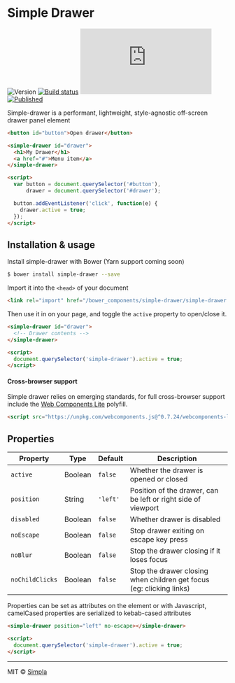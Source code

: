 # Simple Drawer
![Version][bower-badge] [![Build status][travis-badge]][travis-url] ![Size][size-badge] [![Published][webcomponents-badge]][webcomponents-url]

Simple-drawer is a performant, lightweight, style-agnostic off-screen drawer panel element

<!---
```
<custom-element-demo>
  <template>
    <script src="../webcomponentsjs/webcomponents-lite.js"></script>
    <link rel="import" href="simple-drawer.html">
    <style>
      body {
        font-family: sans-serif;
        color: #303c46
      }

      simple-drawer {
        padding: 20px 45px;
        font-family: sans-serif;
      }

      simple-drawer h1 {
        font-size: 24px;
        font-weight: 400;
        border-bottom: 1px solid lightGrey;
        padding-bottom: 10px;
      }

      simple-drawer a {
        display: inline-block;
        text-decoration: none;
        text-align: left;
        margin: 10px 0;
        color: deepskyblue;
      }
    </style>
    <next-code-block></next-code-block>
  </template>
</custom-element-demo>
```
-->
```html
<button id="button">Open drawer</button>

<simple-drawer id="drawer">
  <h1>My Drawer</h1>
  <a href="#">Menu item</a>
</simple-drawer>

<script>
  var button = document.querySelector('#button'),
      drawer = document.querySelector('#drawer');

  button.addEventListener('click', function(e) {
    drawer.active = true;
  });
</script>
```

## Installation & usage

Install simple-drawer with Bower (Yarn support coming soon)

```sh
$ bower install simple-drawer --save
```

Import it into the `<head>` of your document

```html
<link rel="import" href="/bower_components/simple-drawer/simple-drawer.html">
```

Then use it in on your page, and toggle the `active` property to open/close it.

```html
<simple-drawer id="drawer">
  <!-- Drawer contents -->
</simple-drawer>

<script>
  document.querySelector('simple-drawer').active = true;
</script>
```


#### Cross-browser support

Simple drawer relies on emerging standards, for full cross-browser support include the [Web Components Lite][webcomponents] polyfill.

```html
<script src="https://unpkg.com/webcomponents.js@^0.7.24/webcomponents-lite.min.js"></script>
```

## Properties

Property         | Type    | Default   | Description                                                   
---------------- | ------- | --------- | -------------                                                  
`active`         | Boolean | `false`   | Whether the drawer is opened or closed
`position`       | String  | `'left'`  | Position of the drawer, can be left or right side of viewport 
`disabled`       | Boolean | `false`   | Whether drawer is disabled                                    
`noEscape`       | Boolean | `false`   | Stop drawer exiting on escape key press                                 
`noBlur`         | Boolean | `false`   | Stop the drawer closing if it loses focus
`noChildClicks`  | Boolean | `false`   | Stop the drawer closing when children get focus (eg: clicking links)

Properties can be set as attributes on the element or with Javascript, camelCased properties are serialized to kebab-cased attributes

```html
<simple-drawer position="left" no-escape></simple-drawer>

<script>
  document.querySelector('simple-drawer').active = true;
</script>                        
```

***

MIT © [Simpla](https://www.simpla.io) 

[webcomponents]: https://github.com/webcomponents/webcomponentsjs

[bower-badge]: https://img.shields.io/bower/v/simple-drawer.svg
[bowerlicense-badge]: https://img.shields.io/bower/l/simple-drawer.svg
[travis-badge]: https://img.shields.io/travis/SimpleElements/simple-drawer.svg
[travis-url]: https://travis-ci.org/SimpleElements/simple-drawer
[size-badge]: https://badges.herokuapp.com/size/github/SimpleElements/simple-drawer/master/simple-drawer.html?gzip=true
[webcomponents-badge]: https://img.shields.io/badge/webcomponents.org-published-blue.svg
[webcomponents-url]: https://www.webcomponents.org/element/SimpleElements/simple-drawer

